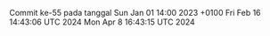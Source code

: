 Commit ke-55 pada tanggal Sun Jan 01 14:00 2023 +0100
Fri Feb 16 14:43:06 UTC 2024
Mon Apr  8 16:43:15 UTC 2024
